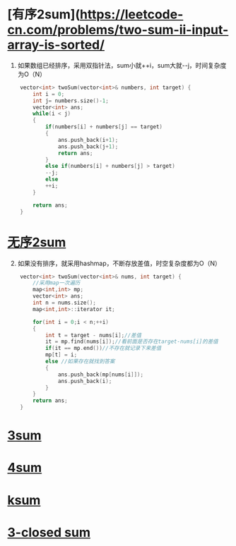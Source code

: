 # [有序2sum](https://leetcode-cn.com/problems/two-sum-ii-input-array-is-sorted/
1. 如果数组已经排序，采用双指针法，sum小就++i，sum大就--j，时间复杂度为O（N）      
```cpp
    vector<int> twoSum(vector<int>& numbers, int target) {
        int i = 0;
        int j= numbers.size()-1;
        vector<int> ans;
        while(i < j)
        {
            if(numbers[i] + numbers[j] == target)
            {
                ans.push_back(i+1);
                ans.push_back(j+1);
                return ans;
            }
            else if(numbers[i] + numbers[j] > target)
            --j;
            else 
            ++i;
        }

        return ans;
    }
```
# [无序2sum](https://leetcode-cn.com/problems/two-sum/)
2. 如果没有排序，就采用hashmap，不断存放差值，时空复杂度都为O（N）   
```cpp
    vector<int> twoSum(vector<int>& nums, int target) {
        //采用map一次遍历
        map<int,int> mp;
        vector<int> ans;
        int n = nums.size();
        map<int,int>::iterator it;

        for(int i = 0;i < n;++i)
        {
            int t = target - nums[i];//差值
            it = mp.find(nums[i]);//看前面是否存在target-nums[i]的差值
            if(it == mp.end())//不存在就记录下来差值
            mp[t] = i;
            else //如果存在就找到答案
            {
                ans.push_back(mp[nums[i]]);
                ans.push_back(i);
            }
        }
        return ans;
    }
```
# [3sum]()

# [4sum]()

# [ksum]()

# [3-closed sum]()
